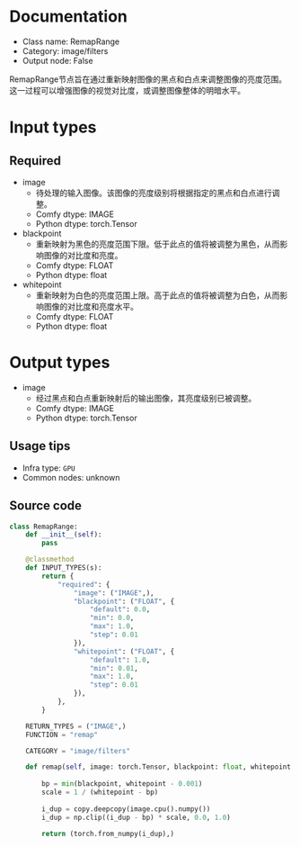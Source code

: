 
# Documentation
- Class name: RemapRange
- Category: image/filters
- Output node: False

RemapRange节点旨在通过重新映射图像的黑点和白点来调整图像的亮度范围。这一过程可以增强图像的视觉对比度，或调整图像整体的明暗水平。

# Input types
## Required
- image
    - 待处理的输入图像。该图像的亮度级别将根据指定的黑点和白点进行调整。
    - Comfy dtype: IMAGE
    - Python dtype: torch.Tensor
- blackpoint
    - 重新映射为黑色的亮度范围下限。低于此点的值将被调整为黑色，从而影响图像的对比度和亮度。
    - Comfy dtype: FLOAT
    - Python dtype: float
- whitepoint
    - 重新映射为白色的亮度范围上限。高于此点的值将被调整为白色，从而影响图像的对比度和亮度水平。
    - Comfy dtype: FLOAT
    - Python dtype: float

# Output types
- image
    - 经过黑点和白点重新映射后的输出图像，其亮度级别已被调整。
    - Comfy dtype: IMAGE
    - Python dtype: torch.Tensor


## Usage tips
- Infra type: `GPU`
- Common nodes: unknown


## Source code
```python
class RemapRange:
    def __init__(self):
        pass

    @classmethod
    def INPUT_TYPES(s):
        return {
            "required": {
                "image": ("IMAGE",),
                "blackpoint": ("FLOAT", {
                    "default": 0.0,
                    "min": 0.0,
                    "max": 1.0,
                    "step": 0.01
                }),
                "whitepoint": ("FLOAT", {
                    "default": 1.0,
                    "min": 0.01,
                    "max": 1.0,
                    "step": 0.01
                }),
            },
        }

    RETURN_TYPES = ("IMAGE",)
    FUNCTION = "remap"

    CATEGORY = "image/filters"

    def remap(self, image: torch.Tensor, blackpoint: float, whitepoint: float):
        
        bp = min(blackpoint, whitepoint - 0.001)
        scale = 1 / (whitepoint - bp)
        
        i_dup = copy.deepcopy(image.cpu().numpy())
        i_dup = np.clip((i_dup - bp) * scale, 0.0, 1.0)
        
        return (torch.from_numpy(i_dup),)

```
